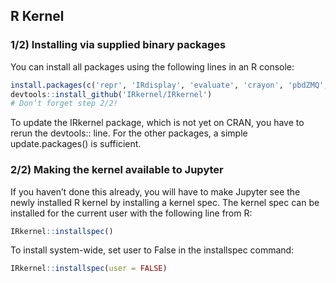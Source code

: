 ## R Kernel

### 1/2) Installing via supplied binary packages

You can install all packages using the following lines in an R console:

```R
install.packages(c('repr', 'IRdisplay', 'evaluate', 'crayon', 'pbdZMQ', 'devtools', 'uuid', 'digest'))
devtools::install_github('IRkernel/IRkernel')
# Don’t forget step 2/2!
```

To update the IRkernel package, which is not yet on CRAN, you have to rerun the devtools:: line. For the other packages, a simple update.packages() is sufficient.


### 2/2) Making the kernel available to Jupyter
If you haven’t done this already, you will have to make Jupyter see the newly installed R kernel by installing a kernel spec.
The kernel spec can be installed for the current user with the following line from R:

```R
IRkernel::installspec()
```

To install system-wide, set user to False in the installspec command:


```R
IRkernel::installspec(user = FALSE)
```


